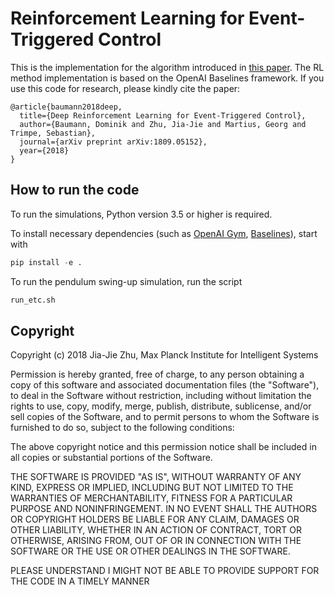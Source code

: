 # Reinforcement Learning for Event-Triggered Control

This is the implementation for the algorithm introduced in [this paper](https://arxiv.org/abs/1809.05152). The RL method implementation is based on the OpenAI Baselines framework. If you use this code for research, please kindly cite the paper:
```
@article{baumann2018deep,
  title={Deep Reinforcement Learning for Event-Triggered Control},
  author={Baumann, Dominik and Zhu, Jia-Jie and Martius, Georg and Trimpe, Sebastian},
  journal={arXiv preprint arXiv:1809.05152},
  year={2018}
}
```
## How to run the code
To run the simulations, Python version 3.5 or higher is required.


To install necessary dependencies (such as [OpenAI Gym](https://gym.openai.com/), [Baselines](https://github.com/openai/baselines)), start with

```python
pip install -e .

```
To run the pendulum swing-up simulation, run the script 
```bash
run_etc.sh
```

## Copyright
Copyright (c) 2018 Jia-Jie Zhu, Max Planck Institute for Intelligent Systems

Permission is hereby granted, free of charge, to any person obtaining a copy
of this software and associated documentation files (the "Software"), to deal
in the Software without restriction, including without limitation the rights
to use, copy, modify, merge, publish, distribute, sublicense, and/or sell
copies of the Software, and to permit persons to whom the Software is
furnished to do so, subject to the following conditions:

The above copyright notice and this permission notice shall be included in all
copies or substantial portions of the Software.

THE SOFTWARE IS PROVIDED "AS IS", WITHOUT WARRANTY OF ANY KIND, EXPRESS OR
IMPLIED, INCLUDING BUT NOT LIMITED TO THE WARRANTIES OF MERCHANTABILITY,
FITNESS FOR A PARTICULAR PURPOSE AND NONINFRINGEMENT. IN NO EVENT SHALL THE
AUTHORS OR COPYRIGHT HOLDERS BE LIABLE FOR ANY CLAIM, DAMAGES OR OTHER
LIABILITY, WHETHER IN AN ACTION OF CONTRACT, TORT OR OTHERWISE, ARISING FROM,
OUT OF OR IN CONNECTION WITH THE SOFTWARE OR THE USE OR OTHER DEALINGS IN THE
SOFTWARE.

PLEASE UNDERSTAND I MIGHT NOT BE ABLE TO PROVIDE SUPPORT FOR THE CODE IN A TIMELY MANNER
